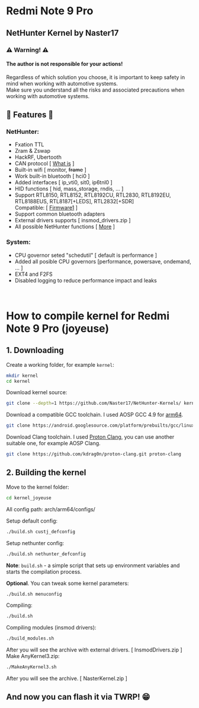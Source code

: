 # Redmi Note 9 Pro
## NetHunter Kernel by Naster17
### ⚠️ Warning! ⚠️
#### The author is not responsible for your actions! <br>
Regardless of which solution you choose, it is important to keep safety in mind when working with automotive systems. <br>
Make sure you understand all the risks and associated precautions when working with automotive systems.

## 👾 Features 👾
### NetHunter:
  * Fxation TTL
  * Zram & Zswap
  * HackRF, Ubertooth
  * CAN protocol [ [What is](https://medium.com/@yogeshojha/car-hacking-101-practical-guide-to-exploiting-can-bus-using-instrument-cluster-simulator-part-i-cd88d3eb4a53) ]
  * Built-in wifi [ monitor, ~~frame~~ ]
  * Work built-in bluetooth [ hci0 ]
  * Added interfaces [ ip_vti0, sit0, ip6tnl0 ]
  * HID functions [ hid, mass_storage, rndis, ... ] 
  * Support RTL8150, RTL8152, RTL8192CU, RTL2830, RTL8192EU, RTL8188EUS, RTL8187[+LEDS], RTL2832[+SDR] <br>
  Compatible: [ [Firmware1](https://github.com/rithvikvibhu/nh-magisk-wifi-firmware) ] 
  * Support common bluetooth adapters
  * External drivers supports [ insmod_drivers.zip ]
  * All possible NetHunter functions [ [More](https://www.kali.org/docs/nethunter/) ]

### System:
* CPU governor seted "schedutil" [ default is performance ]
* Added all posible CPU governors [performance, powersave, ondemand, ... ]
* EXT4 and F2FS 
* Disabled logging to reduce performance impact and leaks

<br>

# How to compile kernel for Redmi Note 9 Pro (joyeuse)

## 1. Downloading
Create a working folder, for example `kernel`:
```bash
mkdir kernel
cd kernel
```
Download kernel source:
```bash
git clone --depth=1 https://github.com/Naster17/NetHunter-Kernels/ kernel_joyeuse
```
Download a compatible GCC toolchain. I used AOSP GCC 4.9 for 
[arm64](https://android.googlesource.com/platform/prebuilts/gcc/linux-x86/aarch64/aarch64-linux-android-4.9/+/refs/heads/android10-release).
```bash
git clone https://android.googlesource.com/platform/prebuilts/gcc/linux-x86/aarch64/aarch64-linux-android-4.9 aarch64-linux-android
```
Download Clang toolchain. 
I used [Proton Clang](https://github.com/kdrag0n/proton-clang), you can use another suitable one, for example AOSP Clang.
```bash
git clone https://github.com/kdrag0n/proton-clang.git proton-clang
```
## 2. Building the kernel
Move to the kernel folder:
```bash
cd kernel_joyeuse
```

All config path: arch/arm64/configs/

Setup default config:
```bash
./build.sh custj_defconfig
```
Setup nethunter config: 
```bash
./build.sh nethunter_defconfig
```
**Note**: `build.sh` - a simple script that sets up environment variables and starts the compilation process.

**Optional**. You can tweak some kernel parameters:
```bash
./build.sh menuconfig
```

Compiling:
```bash
./build.sh
```

Compiling modules (insmod drivers):
```bash
./build_modules.sh
```
After you will see the archive with external drivers. [ InsmodDrivers.zip ]
<br>
Make AnyKernel3.zip:
```bash
./MakeAnyKernel3.sh
```
After you will see the archive. [ NasterKernel.zip ]
<br>
## And now you can flash it via TWRP! 😁

